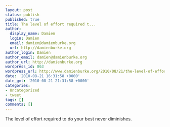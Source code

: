 ```yaml
---
layout: post
status: publish
published: true
title: The level of effort required t...
author:
  display_name: Damien
  login: Damien
  email: damien@damienburke.org
  url: http://damienburke.org
author_login: Damien
author_email: damien@damienburke.org
author_url: http://damienburke.org
wordpress_id: 863
wordpress_url: http://www.damienburke.org/2010/08/21/the-level-of-effort-required-t/
date: '2010-08-21 16:31:58 +0000'
date_gmt: '2010-08-21 21:31:58 +0000'
categories:
- Uncategorized
- tweet
tags: []
comments: []
---
```

<p>The level of effort required to do your best never diminishes.</p>
